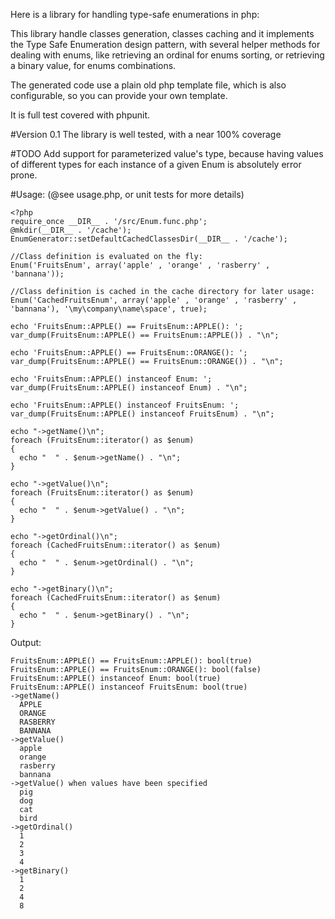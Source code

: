 Here is a library for handling type-safe enumerations in php:

This library handle classes generation, classes caching and it implements the Type Safe Enumeration design pattern, with several helper methods for dealing with enums, like retrieving an ordinal for enums sorting, or retrieving a binary value, for enums combinations.

The generated code use a plain old php template file, which is also configurable, so you can provide your own template.

It is full test covered with phpunit.

#Version 0.1
The library is well tested, with a near 100% coverage

#TODO
Add support for parameterized value's type, because having values of different types for each instance of a given Enum is absolutely error prone.

#Usage: (@see usage.php, or unit tests for more details)

	<?php
	require_once __DIR__ . '/src/Enum.func.php';
	@mkdir(__DIR__ . '/cache');
	EnumGenerator::setDefaultCachedClassesDir(__DIR__ . '/cache');
	
	//Class definition is evaluated on the fly:
	Enum('FruitsEnum', array('apple' , 'orange' , 'rasberry' , 'bannana'));
	
	//Class definition is cached in the cache directory for later usage:
	Enum('CachedFruitsEnum', array('apple' , 'orange' , 'rasberry' , 'bannana'), '\my\company\name\space', true);
	
	echo 'FruitsEnum::APPLE() == FruitsEnum::APPLE(): ';
	var_dump(FruitsEnum::APPLE() == FruitsEnum::APPLE()) . "\n";
	
	echo 'FruitsEnum::APPLE() == FruitsEnum::ORANGE(): ';
	var_dump(FruitsEnum::APPLE() == FruitsEnum::ORANGE()) . "\n";
	
	echo 'FruitsEnum::APPLE() instanceof Enum: ';
	var_dump(FruitsEnum::APPLE() instanceof Enum) . "\n";
	
	echo 'FruitsEnum::APPLE() instanceof FruitsEnum: ';
	var_dump(FruitsEnum::APPLE() instanceof FruitsEnum) . "\n";
	
	echo "->getName()\n";
	foreach (FruitsEnum::iterator() as $enum)
	{
	  echo "  " . $enum->getName() . "\n";
	}
	
	echo "->getValue()\n";
	foreach (FruitsEnum::iterator() as $enum)
	{
	  echo "  " . $enum->getValue() . "\n";
	}
	
	echo "->getOrdinal()\n";
	foreach (CachedFruitsEnum::iterator() as $enum)
	{
	  echo "  " . $enum->getOrdinal() . "\n";
	}
	
	echo "->getBinary()\n";
	foreach (CachedFruitsEnum::iterator() as $enum)
	{
	  echo "  " . $enum->getBinary() . "\n";
	}
	
Output:

	FruitsEnum::APPLE() == FruitsEnum::APPLE(): bool(true)
	FruitsEnum::APPLE() == FruitsEnum::ORANGE(): bool(false)
	FruitsEnum::APPLE() instanceof Enum: bool(true)
	FruitsEnum::APPLE() instanceof FruitsEnum: bool(true)
	->getName()
	  APPLE
	  ORANGE
	  RASBERRY
	  BANNANA
	->getValue()
	  apple
	  orange
	  rasberry
	  bannana
	->getValue() when values have been specified
	  pig
	  dog
	  cat
	  bird
	->getOrdinal()
	  1
	  2
	  3
	  4
	->getBinary()
	  1
	  2
	  4
	  8

